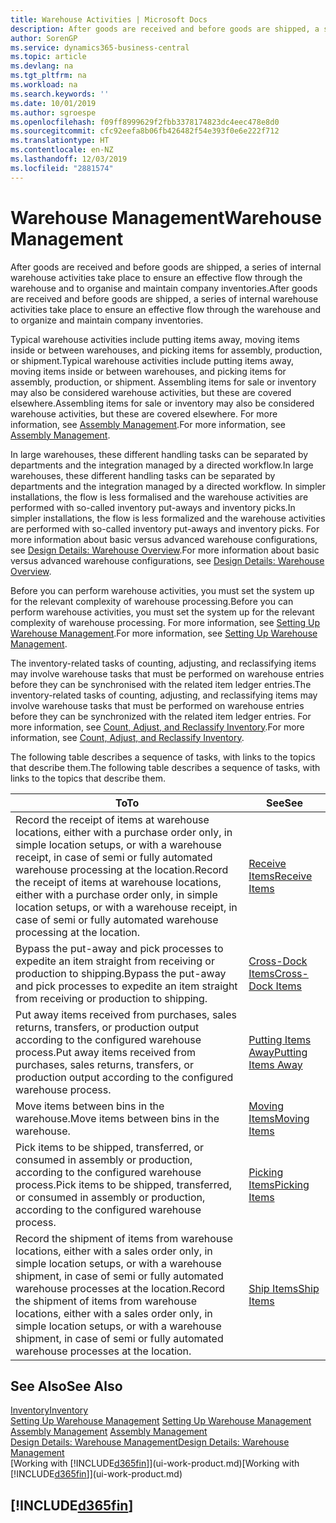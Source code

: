 ```yaml
---
title: Warehouse Activities | Microsoft Docs
description: After goods are received and before goods are shipped, a series of internal warehouse activities take place to ensure an effective flow through the warehouse and to organise and maintain company inventories.
author: SorenGP
ms.service: dynamics365-business-central
ms.topic: article
ms.devlang: na
ms.tgt_pltfrm: na
ms.workload: na
ms.search.keywords: ''
ms.date: 10/01/2019
ms.author: sgroespe
ms.openlocfilehash: f09ff8999629f2fbb3378174823dc4eec478e8d0
ms.sourcegitcommit: cfc92eefa8b06fb426482f54e393f0e6e222f712
ms.translationtype: HT
ms.contentlocale: en-NZ
ms.lasthandoff: 12/03/2019
ms.locfileid: "2881574"
---
```

# <a name="warehouse-management"></a><span data-ttu-id="b4b21-103">Warehouse Management</span><span class="sxs-lookup"><span data-stu-id="b4b21-103">Warehouse Management</span></span>
<span data-ttu-id="b4b21-104">After goods are received and before goods are shipped, a series of internal warehouse activities take place to ensure an effective flow through the warehouse and to organise and maintain company inventories.</span><span class="sxs-lookup"><span data-stu-id="b4b21-104">After goods are received and before goods are shipped, a series of internal warehouse activities take place to ensure an effective flow through the warehouse and to organize and maintain company inventories.</span></span>

<span data-ttu-id="b4b21-105">Typical warehouse activities include putting items away, moving items inside or between warehouses, and picking items for assembly, production, or shipment.</span><span class="sxs-lookup"><span data-stu-id="b4b21-105">Typical warehouse activities include putting items away, moving items inside or between warehouses, and picking items for assembly, production, or shipment.</span></span> <span data-ttu-id="b4b21-106">Assembling items for sale or inventory may also be considered warehouse activities, but these are covered elsewhere.</span><span class="sxs-lookup"><span data-stu-id="b4b21-106">Assembling items for sale or inventory may also be considered warehouse activities, but these are covered elsewhere.</span></span> <span data-ttu-id="b4b21-107">For more information, see [Assembly Management](assembly-assemble-items.md).</span><span class="sxs-lookup"><span data-stu-id="b4b21-107">For more information, see [Assembly Management](assembly-assemble-items.md).</span></span>  

<span data-ttu-id="b4b21-108">In large warehouses, these different handling tasks can be separated by departments and the integration managed by a directed workflow.</span><span class="sxs-lookup"><span data-stu-id="b4b21-108">In large warehouses, these different handling tasks can be separated by departments and the integration managed by a directed workflow.</span></span> <span data-ttu-id="b4b21-109">In simpler installations, the flow is less formalised and the warehouse activities are performed with so-called inventory put-aways and inventory picks.</span><span class="sxs-lookup"><span data-stu-id="b4b21-109">In simpler installations, the flow is less formalized and the warehouse activities are performed with so-called inventory put-aways and inventory picks.</span></span> <span data-ttu-id="b4b21-110">For more information about basic versus advanced warehouse configurations, see [Design Details: Warehouse Overview](design-details-warehouse-overview.md).</span><span class="sxs-lookup"><span data-stu-id="b4b21-110">For more information about basic versus advanced warehouse configurations, see [Design Details: Warehouse Overview](design-details-warehouse-overview.md).</span></span>

<span data-ttu-id="b4b21-111">Before you can perform warehouse activities, you must set the system up for the relevant complexity of warehouse processing.</span><span class="sxs-lookup"><span data-stu-id="b4b21-111">Before you can perform warehouse activities, you must set the system up for the relevant complexity of warehouse processing.</span></span> <span data-ttu-id="b4b21-112">For more information, see [Setting Up Warehouse Management](warehouse-setup-warehouse.md).</span><span class="sxs-lookup"><span data-stu-id="b4b21-112">For more information, see [Setting Up Warehouse Management](warehouse-setup-warehouse.md).</span></span>

<span data-ttu-id="b4b21-113">The inventory-related tasks of counting, adjusting, and reclassifying items may involve warehouse tasks that must be performed on warehouse entries before they can be synchronised with the related item ledger entries.</span><span class="sxs-lookup"><span data-stu-id="b4b21-113">The inventory-related tasks of counting, adjusting, and reclassifying items may involve warehouse tasks that must be performed on warehouse entries before they can be synchronized with the related item ledger entries.</span></span> <span data-ttu-id="b4b21-114">For more information, see [Count, Adjust, and Reclassify Inventory](inventory-how-count-adjust-reclassify.md).</span><span class="sxs-lookup"><span data-stu-id="b4b21-114">For more information, see [Count, Adjust, and Reclassify Inventory](inventory-how-count-adjust-reclassify.md).</span></span>

 <span data-ttu-id="b4b21-115">The following table describes a sequence of tasks, with links to the topics that describe them.</span><span class="sxs-lookup"><span data-stu-id="b4b21-115">The following table describes a sequence of tasks, with links to the topics that describe them.</span></span>   

|<span data-ttu-id="b4b21-116">**To**</span><span class="sxs-lookup"><span data-stu-id="b4b21-116">**To**</span></span>|<span data-ttu-id="b4b21-117">**See**</span><span class="sxs-lookup"><span data-stu-id="b4b21-117">**See**</span></span>|  
|------------|-------------|  
|<span data-ttu-id="b4b21-118">Record the receipt of items at warehouse locations, either with a purchase order only, in simple location setups, or with a warehouse receipt, in case of semi or fully automated warehouse processing at the location.</span><span class="sxs-lookup"><span data-stu-id="b4b21-118">Record the receipt of items at warehouse locations, either with a purchase order only, in simple location setups, or with a warehouse receipt, in case of semi or fully automated warehouse processing at the location.</span></span>|[<span data-ttu-id="b4b21-119">Receive Items</span><span class="sxs-lookup"><span data-stu-id="b4b21-119">Receive Items</span></span>](warehouse-how-receive-items.md)|
|<span data-ttu-id="b4b21-120">Bypass the put-away and pick processes to expedite an item straight from receiving or production to shipping.</span><span class="sxs-lookup"><span data-stu-id="b4b21-120">Bypass the put-away and pick processes to expedite an item straight from receiving or production to shipping.</span></span>|[<span data-ttu-id="b4b21-121">Cross-Dock Items</span><span class="sxs-lookup"><span data-stu-id="b4b21-121">Cross-Dock Items</span></span>](warehouse-how-to-cross-dock-items.md)|    
|<span data-ttu-id="b4b21-122">Put away items received from purchases, sales returns, transfers, or production output according to the configured warehouse process.</span><span class="sxs-lookup"><span data-stu-id="b4b21-122">Put away items received from purchases, sales returns, transfers, or production output according to the configured warehouse process.</span></span>|[<span data-ttu-id="b4b21-123">Putting Items Away</span><span class="sxs-lookup"><span data-stu-id="b4b21-123">Putting Items Away</span></span>](warehouse-put-away-items.md)|
|<span data-ttu-id="b4b21-124">Move items between bins in the warehouse.</span><span class="sxs-lookup"><span data-stu-id="b4b21-124">Move items between bins in the warehouse.</span></span>|[<span data-ttu-id="b4b21-125">Moving Items</span><span class="sxs-lookup"><span data-stu-id="b4b21-125">Moving Items</span></span>](warehouse-move-items.md)|
|<span data-ttu-id="b4b21-126">Pick items to be shipped, transferred, or consumed in assembly or production, according to the configured warehouse process.</span><span class="sxs-lookup"><span data-stu-id="b4b21-126">Pick items to be shipped, transferred, or consumed in assembly or production, according to the configured warehouse process.</span></span>|[<span data-ttu-id="b4b21-127">Picking Items</span><span class="sxs-lookup"><span data-stu-id="b4b21-127">Picking Items</span></span>](warehouse-pick-items.md)|
|<span data-ttu-id="b4b21-128">Record the shipment of items from warehouse locations, either with a sales order only, in simple location setups, or with a warehouse shipment, in case of semi or fully automated warehouse processes at the location.</span><span class="sxs-lookup"><span data-stu-id="b4b21-128">Record the shipment of items from warehouse locations, either with a sales order only, in simple location setups, or with a warehouse shipment, in case of semi or fully automated warehouse processes at the location.</span></span>|[<span data-ttu-id="b4b21-129">Ship Items</span><span class="sxs-lookup"><span data-stu-id="b4b21-129">Ship Items</span></span>](warehouse-how-ship-items.md)|  

## <a name="see-also"></a><span data-ttu-id="b4b21-130">See Also</span><span class="sxs-lookup"><span data-stu-id="b4b21-130">See Also</span></span>  
[<span data-ttu-id="b4b21-131">Inventory</span><span class="sxs-lookup"><span data-stu-id="b4b21-131">Inventory</span></span>](inventory-manage-inventory.md)  
<span data-ttu-id="b4b21-132">[Setting Up Warehouse Management](warehouse-setup-warehouse.md)   </span><span class="sxs-lookup"><span data-stu-id="b4b21-132">[Setting Up Warehouse Management](warehouse-setup-warehouse.md)   </span></span>  
<span data-ttu-id="b4b21-133">[Assembly Management](assembly-assemble-items.md)  </span><span class="sxs-lookup"><span data-stu-id="b4b21-133">[Assembly Management](assembly-assemble-items.md)  </span></span>  
[<span data-ttu-id="b4b21-134">Design Details: Warehouse Management</span><span class="sxs-lookup"><span data-stu-id="b4b21-134">Design Details: Warehouse Management</span></span>](design-details-warehouse-management.md)  
<span data-ttu-id="b4b21-135">[Working with [!INCLUDE[d365fin](includes/d365fin_md.md)]](ui-work-product.md)</span><span class="sxs-lookup"><span data-stu-id="b4b21-135">[Working with [!INCLUDE[d365fin](includes/d365fin_md.md)]](ui-work-product.md)</span></span>  

## [!INCLUDE[d365fin](includes/free_trial_md.md)]  

